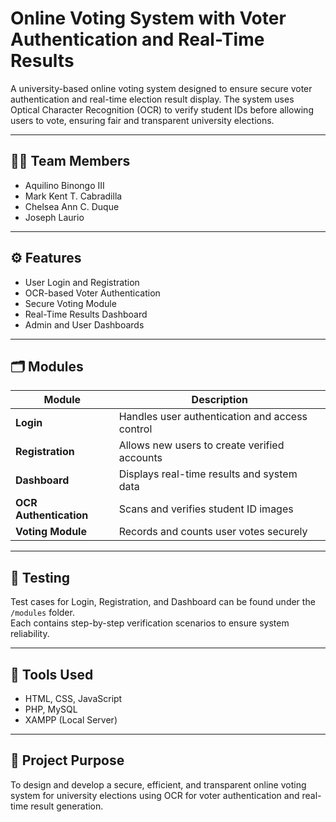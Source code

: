 # Online Voting System with Voter Authentication and Real-Time Results

A university-based online voting system designed to ensure secure voter authentication and real-time election result display. The system uses Optical Character Recognition (OCR) to verify student IDs before allowing users to vote, ensuring fair and transparent university elections.

---

## 👨‍💻 Team Members
- Aquilino Binongo III  
- Mark Kent T. Cabradilla  
- Chelsea Ann C. Duque  
- Joseph Laurio  

---

## ⚙️ Features
- User Login and Registration  
- OCR-based Voter Authentication  
- Secure Voting Module  
- Real-Time Results Dashboard  
- Admin and User Dashboards  

---

## 🗂️ Modules
| Module | Description |
|---------|--------------|
| **Login** | Handles user authentication and access control |
| **Registration** | Allows new users to create verified accounts |
| **Dashboard** | Displays real-time results and system data |
| **OCR Authentication** | Scans and verifies student ID images |
| **Voting Module** | Records and counts user votes securely |

---

## 🧪 Testing
Test cases for Login, Registration, and Dashboard can be found under the `/modules` folder.  
Each contains step-by-step verification scenarios to ensure system reliability.

---

## 🧱 Tools Used
- HTML, CSS, JavaScript  
- PHP, MySQL  
- XAMPP (Local Server)  

---

## 🎯 Project Purpose
To design and develop a secure, efficient, and transparent online voting system for university elections using OCR for voter authentication and real-time result generation.
